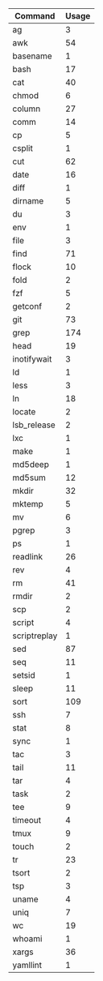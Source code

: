 | Command       | Usage
|-|-|
| ag            | 3      |
| awk           | 54     |
| basename      | 1      |
| bash          | 17     |
| cat           | 40     |
| chmod         | 6      |
| column        | 27     |
| comm          | 14     |
| cp            | 5      |
| csplit        | 1      |
| cut           | 62     |
| date          | 16     |
| diff          | 1      |
| dirname       | 5      |
| du            | 3      |
| env           | 1      |
| file          | 3      |
| find          | 71     |
| flock         | 10     |
| fold          | 2      |
| fzf           | 5      |
| getconf       | 2      |
| git           | 73     |
| grep          | 174    |
| head          | 19     |
| inotifywait   | 3      |
| ld            | 1      |
| less          | 3      |
| ln            | 18     |
| locate        | 2      |
| lsb_release   | 2      |
| lxc           | 1      |
| make          | 1      |
| md5deep       | 1      |
| md5sum        | 12     |
| mkdir         | 32     |
| mktemp        | 5      |
| mv            | 6      |
| pgrep         | 3      |
| ps            | 1      |
| readlink      | 26     |
| rev           | 4      |
| rm            | 41     |
| rmdir         | 2      |
| scp           | 2      |
| script        | 4      |
| scriptreplay  | 1      |
| sed           | 87     |
| seq           | 11     |
| setsid        | 1      |
| sleep         | 11     |
| sort          | 109    |
| ssh           | 7      |
| stat          | 8      |
| sync          | 1      |
| tac           | 3      |
| tail          | 11     |
| tar           | 4      |
| task          | 2      |
| tee           | 9      |
| timeout       | 4      |
| tmux          | 9      |
| touch         | 2      |
| tr            | 23     |
| tsort         | 2      |
| tsp           | 3      |
| uname         | 4      |
| uniq          | 7      |
| wc            | 19     |
| whoami        | 1      |
| xargs         | 36     |
| yamllint      | 1      |
